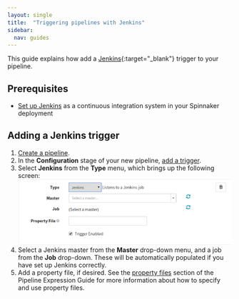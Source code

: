 ```yaml
---
layout: single
title:  "Triggering pipelines with Jenkins"
sidebar:
  nav: guides
---
```




This guide explains how add a [Jenkins](https://jenkins.io/){:target="\_blank"}
trigger to your pipeline.

## Prerequisites

*   [Set up Jenkins](/setup/ci/jenkins/) as a continuous integration system in
    your Spinnaker deployment

## Adding a Jenkins trigger

1.  [Create a pipeline](/docs/v1/guides/user/pipeline/managing-pipelines/#create-a-pipeline).
1.  In the **Configuration** stage of your new pipeline,
    [add a trigger](/docs/v1/guides/user/pipeline/managing-pipelines/#add-a-trigger).
1.  Select **Jenkins** from the **Type** menu, which brings up the following
    screen:
    ![](add-trigger.png)
1.  Select a Jenkins master from the **Master** drop-down menu, and a job from
    the **Job** drop-down. These will be automatically populated if you have set
    up Jenkins correctly.
1.  Add a property file, if desired. See the [property
    files](/docs/v1/guides/user/pipeline/expressions/#property-files) section of the
    Pipeline Expression Guide for more information about how to specify and use
    property files.
